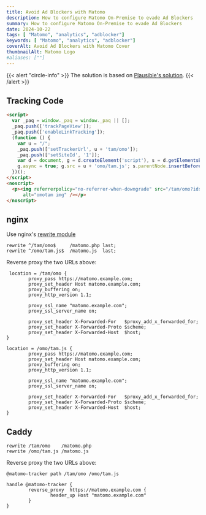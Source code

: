 ```yaml
---
title: Avoid Ad Blockers with Matomo 
description: How to configure Matomo On-Premise to evade Ad Blockers
summary: How to configure Matomo On-Premise to evade Ad Blockers
date: 2024-10-22
tags: [ "Matomo", "analytics", "adblocker"]
keywords: [ "Matomo", "analytics", "adblocker"]
coverAlt: Avoid Ad Blockers with Matomo Cover
thumbnailAlt: Matomo Logo
#aliases: [""]
---
```


{{< alert "circle-info" >}}
The solution is based on [Plausible's solution](https://plausible.io/docs/proxy/introduction).
{{< /alert >}}

## Tracking Code

```html
<script>
  var _paq = window._paq = window._paq || [];
  _paq.push(['trackPageView']);
  _paq.push(['enableLinkTracking']);
  (function () {
    var u = "/";
    _paq.push(['setTrackerUrl', u + 'tam/omo']);
    _paq.push(['setSiteId', '1']);
    var d = document, g = d.createElement('script'), s = d.getElementsByTagName('script')[0];
    g.async = true; g.src = u + 'omo/tam.js'; s.parentNode.insertBefore(g, s);
  })();
</script>
<noscript>
  <p><img referrerpolicy="no-referrer-when-downgrade" src="/tam/omo?idsite=1&amp;rec=1" style="border:0;"
      alt="omotam img" /></p>
</noscript>
 ```

## nginx

Use nginx's [rewrite module](https://nginx.org/en/docs/http/ngx_http_rewrite_module.html)

```nginx
rewrite ^/tam/omo$     /matomo.php last;
rewrite ^/omo/tam.js$  /matomo.js  last;
```

Reverse proxy the two URLs above:

```nginx
 location = /tam/omo {
        proxy_pass https://matomo.example.com;
        proxy_set_header Host matomo.example.com;
        proxy_buffering on;
        proxy_http_version 1.1;

        proxy_ssl_name "matomo.example.com";
        proxy_ssl_server_name on;

        proxy_set_header X-Forwarded-For   $proxy_add_x_forwarded_for;
        proxy_set_header X-Forwarded-Proto $scheme;
        proxy_set_header X-Forwarded-Host  $host;
}

location = /omo/tam.js {
        proxy_pass https://matomo.example.com;
        proxy_set_header Host matomo.example.com;
        proxy_buffering on;
        proxy_http_version 1.1;

        proxy_ssl_name "matomo.example.com";
        proxy_ssl_server_name on;

        proxy_set_header X-Forwarded-For   $proxy_add_x_forwarded_for;
        proxy_set_header X-Forwarded-Proto $scheme;
        proxy_set_header X-Forwarded-Host  $host;
}
```

## Caddy

```caddyfile
rewrite /tam/omo    /matomo.php
rewrite /omo/tam.js /matomo.js
```

Reverse proxy the two URLs above:

```caddyfile
@matomo-tracker path /tam/omo /omo/tam.js

handle @matomo-tracker {
        reverse_proxy  https://matomo.example.com {
                header_up Host "matomo.example.com"
        }
}
```